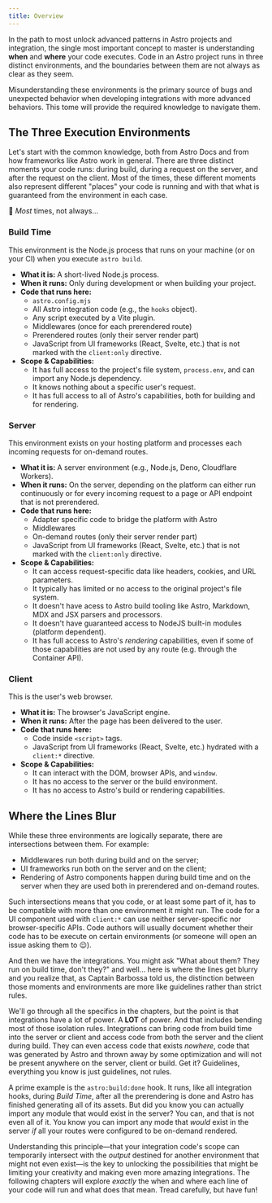 ```yaml
---
title: Overview
---
```


In the path to most unlock advanced patterns in Astro projects and integration, the single most important concept to master is understanding **when** and **where** your code executes. Code in an Astro project runs in three distinct environments, and the boundaries between them are not always as clear as they seem.

Misunderstanding these environments is the primary source of bugs and unexpected behavior when developing integrations with more advanced behaviors. This tome will provide the required knowledge to navigate them.

## The Three Execution Environments

Let's start with the common knowledge, both from Astro Docs and from how frameworks like Astro work in general. There are three distinct moments your code runs: during build, during a request on the server, and after the request on the client. Most of the times, these different moments also represent different "places" your code is running and with that what is guaranteed from the environment in each case.

:eyes: _Most_ times, not always...

### Build Time

This environment is the Node.js process that runs on your machine (or on your CI) when you execute `astro build`.

- **What it is:** A short-lived Node.js process.
- **When it runs:** Only during development or when building your project.
- **Code that runs here:**
  - `astro.config.mjs`
  - All Astro integration code (e.g., the `hooks` object).
  - Any script executed by a Vite plugin.
  - Middlewares (once for each prerendered route)
  - Prerendered routes (only their server render part)
  - JavaScript from UI frameworks (React, Svelte, etc.) that is not marked with the `client:only` directive.
- **Scope & Capabilities:**
  - It has full access to the project's file system, `process.env`, and can import any Node.js dependency.
  - It knows nothing about a specific user's request.
  - It has full access to all of Astro's capabilities, both for building and for rendering.

### Server

This environment exists on your hosting platform and processes each incoming requests for on-demand routes.

- **What it is:** A server environment (e.g., Node.js, Deno, Cloudflare Workers).
- **When it runs:** On the server, depending on the platform can either run continuously or for every incoming request to a page or API endpoint that is not prerendered.
- **Code that runs here:**
  - Adapter specific code to bridge the platform with Astro
  - Middlewares
  - On-demand routes (only their server render part)
  - JavaScript from UI frameworks (React, Svelte, etc.) that is not marked with the `client:only` directive.
- **Scope & Capabilities:**
  - It can access request-specific data like headers, cookies, and URL parameters.
  - It typically has limited or no access to the original project's file system.
  - It doesn't have acess to Astro build tooling like Astro, Markdown, MDX and JSX parsers and processors.
  - It doesn't have guaranteed access to NodeJS built-in modules (platform dependent).
  - It has full access to Astro's _rendering_ capabilities, even if some of those capabilities are not used by any route (e.g. through the Container API).

### Client

This is the user's web browser.

- **What it is:** The browser's JavaScript engine.
- **When it runs:** After the page has been delivered to the user.
- **Code that runs here:**
  - Code inside `<script>` tags.
  - JavaScript from UI frameworks (React, Svelte, etc.) hydrated with a `client:*` directive.
- **Scope & Capabilities:**
  - It can interact with the DOM, browser APIs, and `window`.
  - It has no access to the server or the build environment.
  - It has no access to Astro's build or rendering capabilities.

## Where the Lines Blur

While these three environments are logically separate, there are intersections between them. For example:

- Middlewares run both during build and on the server;
- UI frameworks run both on the server and on the client;
- Rendering of Astro components happen during build time and on the server when they are used both in prerendered and on-demand routes.

Such intersections means that you code, or at least some part of it, has to be compatible with more than one environment it might run. The code for a UI component used with `client:*` can use neither server-specific nor browser-specific APIs. Code authors will usually document whether their code has to be execute on certain environments (or someone will open an issue asking them to :wink:).

And then we have the integrations. You might ask "What about them? They run on build time, don't they?" and well... here is where the lines get blurry and you realize that, as Captain Barbossa told us, the distinction between those moments and environments are more like guidelines rather than strict rules.

We'll go through all the specifics in the chapters, but the point is that integrations have a lot of power. A **LOT** of power. And that includes bending most of those isolation rules. Integrations can bring code from build time into the server or client and access code from both the server and the client during build. They can even access code that exists _nowhere_, code that was generated by Astro and thrown away by some optimization and will not be present anywhere on the server, client or build. Get it? Guidelines, everything you know is just guidelines, not rules.

A prime example is the `astro:build:done` hook. It runs, like all integration hooks, during _Build Time_, after all the prerendering is done and Astro has finished generating all of its assets. But did you know you can actually import any module that would exist in the server? You can, and that is not even all of it. You know you can import any mode that _would_ exist in the server _if_ all your routes were configured to be on-demand rendered.

Understanding this principle—that your integration code's scope can temporarily intersect with the _output_ destined for another environment that might not even exist—is the key to unlocking the possibilities that might be limiting your creativity and making even more amazing integrations. The following chapters will explore _exactly_ the when and where each line of your code will run and what does that mean. Tread carefully, but have fun!

